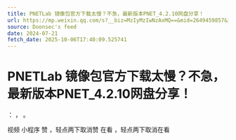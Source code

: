 ```yaml
---
title: PNETLab 镜像包官方下载太慢？不急，最新版本PNET_4.2.10网盘分享！
url: https://mp.weixin.qq.com/s?__biz=MzIyMzIwNzAxMQ==&mid=2649459857&idx=1&sn=c2285e722cf715eb97f156da817a6216
source: Doonsec's feed
date: 2024-07-21
fetch_date: 2025-10-06T17:40:09.525741
---
```


# PNETLab 镜像包官方下载太慢？不急，最新版本PNET_4.2.10网盘分享！

：
，
。

视频
小程序
赞
，轻点两下取消赞
在看
，轻点两下取消在看